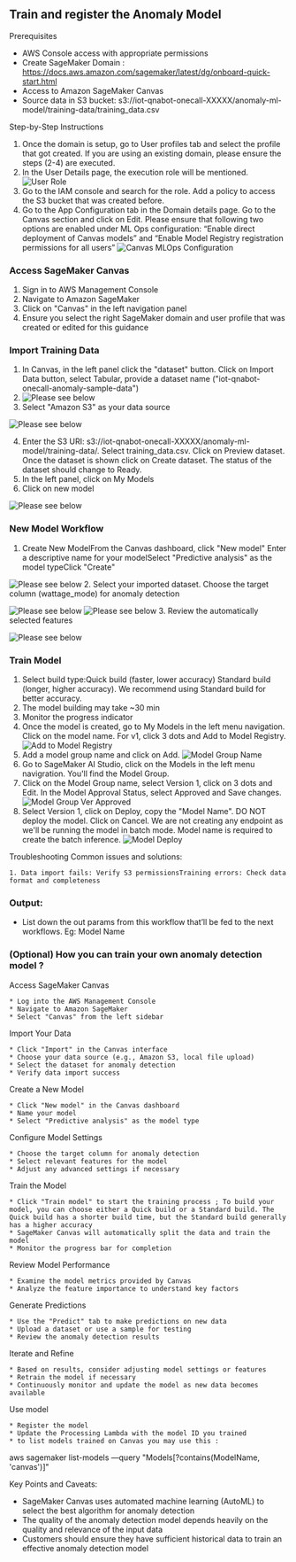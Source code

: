 ## Train and register the Anomaly Model

Prerequisites

- AWS Console access with appropriate permissions
- Create SageMaker Domain : https://docs.aws.amazon.com/sagemaker/latest/dg/onboard-quick-start.html
- Access to Amazon SageMaker Canvas
- Source data in S3 bucket: s3://iot-qnabot-onecall-XXXXX/anomaly-ml-model/training-data/training_data.csv

Step-by-Step Instructions

1. Once the domain is setup, go to User profiles tab and select the profile that got created. If you are using an existing domain, please ensure the steps (2-4) are executed.
2. In the User Details page, the execution role will be mentioned.
   ![User Role](/assets/images/SM_UserProfileRole.png)
3. Go to the IAM console and search for the role. Add a policy to access the S3 bucket that was created before.
4. Go to the App Configuration tab in the Domain details page. Go to the Canvas section and click on Edit. Please ensure that following two options are enabled under ML Ops configuration: “Enable direct deployment of Canvas models” and “Enable Model Registry registration permissions for all users”
   ![Canvas MLOps Configuration](/assets/images/Canvas_MLOpsConfiguration.png)

### Access SageMaker Canvas

1. Sign in to AWS Management Console
2. Navigate to Amazon SageMaker
3. Click on "Canvas" in the left navigation panel
4. Ensure you select the right SageMaker domain and user profile that was created or edited for this guidance

### Import Training Data

1. In Canvas, in the left panel click the "dataset" button. Click on Import Data button, select Tabular, provide a dataset name ("iot-qnabot-onecall-anomaly-sample-data")
2. ![Please see below](../assets/images/anomaly1.png)
3. Select "Amazon S3" as your data source

![Please see below](../assets/images/anomaly2.png)

4. Enter the S3 URI: s3://iot-qnabot-onecall-XXXXX/anomaly-ml-model/training-data/. Select training_data.csv. Click on Preview dataset. Once the dataset is shown click on Create dataset. The status of the dataset should change to Ready.
5. In the left panel, click on My Models
6. Click on new model

![Please see below](../assets/images/anomaly3.png)

### New Model Workflow

1. Create New ModelFrom the Canvas dashboard, click "New model" Enter a descriptive name for your modelSelect "Predictive analysis" as the model typeClick "Create"

![Please see below](../assets/images/anomaly4.png) 2. Select your imported dataset. Choose the target column (wattage_mode) for anomaly detection

![Please see below](../assets/images/anomaly5.png)
![Please see below](../assets/images/anomaly6.png) 3. Review the automatically selected features

![Please see below](../assets/images/anomaly7.png)

### Train Model

1. Select build type:Quick build (faster, lower accuracy) Standard build (longer, higher accuracy). We recommend using Standard build for better accuracy.
2. The model building may take ~30 min
3. Monitor the progress indicator
4. Once the model is created, go to My Models in the left menu navigation. Click on the model name. For v1, click 3 dots and Add to Model Registry.
   ![Add to Model Registry](../assets/images/MyAnomalyDetectionModel_AddtoRegistry.png)
5. Add a model group name and click on Add.
   ![Model Group Name](../assets/images/MyAnomalyDetectionModel_ModelGroup.png)
6. Go to SageMaker AI Studio, click on the Models in the left menu navigration. You'll find the Model Group.
7. Click on the Model Group name, select Version 1, click on 3 dots and Edit. In the Model Approval Status, select Approved and Save changes.
   ![Model Group Ver Approved](../assets/images/ModelGroupVer_Approved.png)
8. Select Version 1, click on Deploy, copy the "Model Name". DO NOT deploy the model. Click on Cancel. We are not creating any endpoint as we'll be running the model in batch mode. Model name is required to create the batch inference.
   ![Model Deploy](../assets/images/MyAnomalyDetectionModel_Deploy.png)

Troubleshooting Common issues and solutions:

    1. Data import fails: Verify S3 permissionsTraining errors: Check data format and completeness

### Output:

- List down the out params from this workflow that’ll be fed to the next workflows. Eg: Model Name

### (Optional) How you can train your own anomaly detection model ?

Access SageMaker Canvas

    * Log into the AWS Management Console
    * Navigate to Amazon SageMaker
    * Select "Canvas" from the left sidebar

Import Your Data

    * Click "Import" in the Canvas interface
    * Choose your data source (e.g., Amazon S3, local file upload)
    * Select the dataset for anomaly detection
    * Verify data import success

Create a New Model

    * Click "New model" in the Canvas dashboard
    * Name your model
    * Select "Predictive analysis" as the model type

Configure Model Settings

    * Choose the target column for anomaly detection
    * Select relevant features for the model
    * Adjust any advanced settings if necessary

Train the Model

    * Click "Train model" to start the training process ; To build your model, you can choose either a Quick build or a Standard build. The Quick build has a shorter build time, but the Standard build generally has a higher accuracy
    * SageMaker Canvas will automatically split the data and train the model
    * Monitor the progress bar for completion

Review Model Performance

    * Examine the model metrics provided by Canvas
    * Analyze the feature importance to understand key factors

Generate Predictions

    * Use the "Predict" tab to make predictions on new data
    * Upload a dataset or use a sample for testing
    * Review the anomaly detection results

Iterate and Refine

    * Based on results, consider adjusting model settings or features
    * Retrain the model if necessary
    * Continuously monitor and update the model as new data becomes available

Use model

    * Register the model
    * Update the Processing Lambda with the model ID you trained
    * to list models trained on Canvas you may use this :

aws sagemaker list-models —query "Models[?contains(ModelName, 'canvas')]"

Key Points and Caveats:

- SageMaker Canvas uses automated machine learning (AutoML) to select the best algorithm for anomaly detection
- The quality of the anomaly detection model depends heavily on the quality and relevance of the input data
- Customers should ensure they have sufficient historical data to train an effective anomaly detection model
